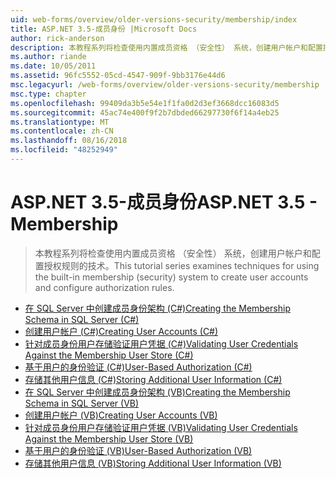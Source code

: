 ```yaml
---
uid: web-forms/overview/older-versions-security/membership/index
title: ASP.NET 3.5-成员身份 |Microsoft Docs
author: rick-anderson
description: 本教程系列将检查使用内置成员资格 （安全性） 系统，创建用户帐户和配置授权规则的技术。
ms.author: riande
ms.date: 10/05/2011
ms.assetid: 96fc5552-05cd-4547-909f-9bb3176e44d6
msc.legacyurl: /web-forms/overview/older-versions-security/membership
msc.type: chapter
ms.openlocfilehash: 99409da3b5e54e1f1fa0d2d3ef3668dcc16083d5
ms.sourcegitcommit: 45ac74e400f9f2b7dbded66297730f6f14a4eb25
ms.translationtype: MT
ms.contentlocale: zh-CN
ms.lasthandoff: 08/16/2018
ms.locfileid: "48252949"
---
```

<a name="aspnet-35---membership"></a><span data-ttu-id="fdea6-103">ASP.NET 3.5-成员身份</span><span class="sxs-lookup"><span data-stu-id="fdea6-103">ASP.NET 3.5 - Membership</span></span>
====================
> <span data-ttu-id="fdea6-104">本教程系列将检查使用内置成员资格 （安全性） 系统，创建用户帐户和配置授权规则的技术。</span><span class="sxs-lookup"><span data-stu-id="fdea6-104">This tutorial series examines techniques for using the built-in membership (security) system to create user accounts and configure authorization rules.</span></span>


- [<span data-ttu-id="fdea6-105">在 SQL Server 中创建成员身份架构 (C#)</span><span class="sxs-lookup"><span data-stu-id="fdea6-105">Creating the Membership Schema in SQL Server (C#)</span></span>](creating-the-membership-schema-in-sql-server-cs.md)
- [<span data-ttu-id="fdea6-106">创建用户帐户 (C#)</span><span class="sxs-lookup"><span data-stu-id="fdea6-106">Creating User Accounts (C#)</span></span>](creating-user-accounts-cs.md)
- [<span data-ttu-id="fdea6-107">针对成员身份用户存储验证用户凭据 (C#)</span><span class="sxs-lookup"><span data-stu-id="fdea6-107">Validating User Credentials Against the Membership User Store (C#)</span></span>](validating-user-credentials-against-the-membership-user-store-cs.md)
- [<span data-ttu-id="fdea6-108">基于用户的身份验证 (C#)</span><span class="sxs-lookup"><span data-stu-id="fdea6-108">User-Based Authorization (C#)</span></span>](user-based-authorization-cs.md)
- [<span data-ttu-id="fdea6-109">存储其他用户信息 (C#)</span><span class="sxs-lookup"><span data-stu-id="fdea6-109">Storing Additional User Information (C#)</span></span>](storing-additional-user-information-cs.md)
- [<span data-ttu-id="fdea6-110">在 SQL Server 中创建成员身份架构 (VB)</span><span class="sxs-lookup"><span data-stu-id="fdea6-110">Creating the Membership Schema in SQL Server (VB)</span></span>](creating-the-membership-schema-in-sql-server-vb.md)
- [<span data-ttu-id="fdea6-111">创建用户帐户 (VB)</span><span class="sxs-lookup"><span data-stu-id="fdea6-111">Creating User Accounts (VB)</span></span>](creating-user-accounts-vb.md)
- [<span data-ttu-id="fdea6-112">针对成员身份用户存储验证用户凭据 (VB)</span><span class="sxs-lookup"><span data-stu-id="fdea6-112">Validating User Credentials Against the Membership User Store (VB)</span></span>](validating-user-credentials-against-the-membership-user-store-vb.md)
- [<span data-ttu-id="fdea6-113">基于用户的身份验证 (VB)</span><span class="sxs-lookup"><span data-stu-id="fdea6-113">User-Based Authorization (VB)</span></span>](user-based-authorization-vb.md)
- [<span data-ttu-id="fdea6-114">存储其他用户信息 (VB)</span><span class="sxs-lookup"><span data-stu-id="fdea6-114">Storing Additional User Information (VB)</span></span>](storing-additional-user-information-vb.md)
